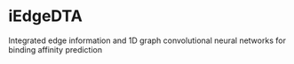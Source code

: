 # iEdgeDTA
Integrated edge information and 1D graph convolutional neural networks for binding affinity prediction
